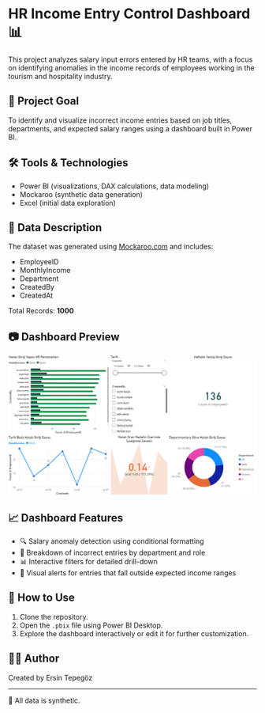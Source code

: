 # HR Income Entry Control Dashboard 📊

This project analyzes salary input errors entered by HR teams, with a focus on identifying anomalies in the income records of employees working in the tourism and hospitality industry.

## 🧠 Project Goal

To identify and visualize incorrect income entries based on job titles, departments, and expected salary ranges using a dashboard built in Power BI.

## 🛠 Tools & Technologies
- Power BI (visualizations, DAX calculations, data modeling)
- Mockaroo (synthetic data generation)
- Excel (initial data exploration)

## 📁 Data Description

The dataset was generated using [Mockaroo.com](https://mockaroo.com/) and includes:
- EmployeeID	
- MonthlyIncome
- Department
- CreatedBy
- CreatedAt
  
Total Records: **1000**

## 📷 Dashboard Preview

![Dashboard Screenshot](images/dashboard-preview.png)


## 📈 Dashboard Features

- 🔍 Salary anomaly detection using conditional formatting
- 📂 Breakdown of incorrect entries by department and role
- 📊 Interactive filters for detailed drill-down
- 🚨 Visual alerts for entries that fall outside expected income ranges


## 🚀 How to Use

1. Clone the repository.
2. Open the `.pbix` file using Power BI Desktop.
3. Explore the dashboard interactively or edit it for further customization.


## 🧑‍💻 Author

Created by Ersin Tepegöz

---

📝 All data is synthetic.
